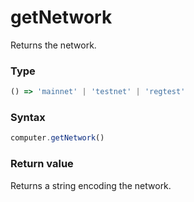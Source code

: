 # getNetwork

Returns the network.

### Type
```ts
() => 'mainnet' | 'testnet' | 'regtest'
```

### Syntax
```js
computer.getNetwork()
```

### Return value

Returns a string encoding the network.
